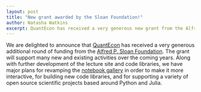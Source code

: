 ```yaml
---
layout: post
title: "New grant awarded by the Sloan Foundation!"
author: Natasha Watkins
excerpt: QuantEcon has received a very generous new grant from the Alfred P. Sloan Foundation
---
```


We are delighted to announce that [QuantEcon](http://quantecon.org/index.html) has received a very generous additional round of funding from the [Alfred P. Sloan Foundation](http://www.sloan.org/). The grant will support many new and existing activities over the coming years. Along with further development of the lecture site and code libraries, we have major plans for revamping the [notebook gallery](http://quantecon.org/notebooks.html) in order to make it more interactive, for building new code libraries, and for supporting a variety of open source scientific projects based around Python and Julia.
